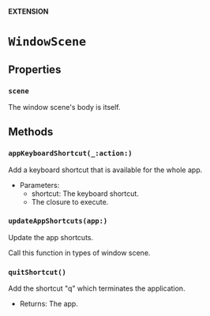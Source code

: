 **EXTENSION**

# `WindowScene`

## Properties
### `scene`

The window scene's body is itself.

## Methods
### `appKeyboardShortcut(_:action:)`

Add a keyboard shortcut that is available for the whole app.
- Parameters:
    - shortcut: The keyboard shortcut.
    - The closure to execute.

### `updateAppShortcuts(app:)`

Update the app shortcuts.

Call this function in types of window scene.

### `quitShortcut()`

Add the shortcut "<Ctrl>q" which terminates the application.
- Returns: The app.
